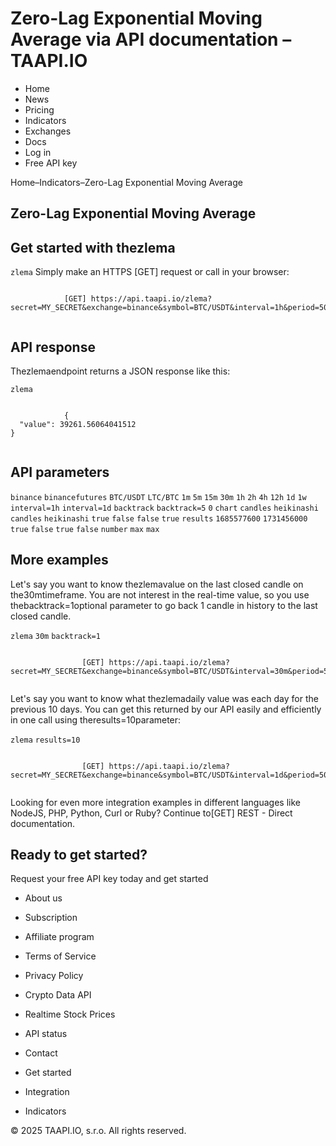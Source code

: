 # Zero-Lag Exponential Moving Average via API documentation – TAAPI.IO

- Home
- News
- Pricing
- Indicators
- Exchanges
- Docs
- Log in
- Free API key

Home–Indicators–Zero-Lag Exponential Moving Average


## Zero-Lag Exponential Moving Average

## Get started with thezlema
`zlema` Simply make an HTTPS [GET] request or call in your browser:


```

			[GET] https://api.taapi.io/zlema?secret=MY_SECRET&exchange=binance&symbol=BTC/USDT&interval=1h&period=50
		
```

## API response
Thezlemaendpoint returns a JSON response like this:

`zlema` 
```

			{
  "value": 39261.56064041512
}
		
```

## API parameters
`binance` `binancefutures` `BTC/USDT` `LTC/BTC` `1m` `5m` `15m` `30m` `1h` `2h` `4h` `12h` `1d` `1w` `interval=1h` `interval=1d` `backtrack` `backtrack=5` `0` `chart` `candles` `heikinashi` `candles` `heikinashi` `true` `false` `false` `true` `results` `1685577600` `1731456000` `true` `false` `true` `false` `number` `max` `max` 
## More examples
Let's say you want to know thezlemavalue on the last closed candle on the30mtimeframe. You are not interest in the real-time value, so you use thebacktrack=1optional parameter to go back 1 candle in history to the last closed candle.

`zlema` `30m` `backtrack=1` 
```

				[GET] https://api.taapi.io/zlema?secret=MY_SECRET&exchange=binance&symbol=BTC/USDT&interval=30m&period=50&backtrack=1
			
```
Let's say you want to know what thezlemadaily value was each day for the previous 10 days. You can get this returned by our API easily and efficiently in one call using theresults=10parameter:

`zlema` `results=10` 
```

				[GET] https://api.taapi.io/zlema?secret=MY_SECRET&exchange=binance&symbol=BTC/USDT&interval=1d&period=50&results=10
			
```
Looking for even more integration examples in different languages like NodeJS, PHP, Python, Curl or Ruby? Continue to[GET] REST - Direct documentation.


## Ready to get started?
Request your free API key today and get started

- About us
- Subscription
- Affiliate program
- Terms of Service
- Privacy Policy
- Crypto Data API
- Realtime Stock Prices
- API status
- Contact

- Get started
- Integration
- Indicators

© 2025 TAAPI.IO, s.r.o. All rights reserved.

